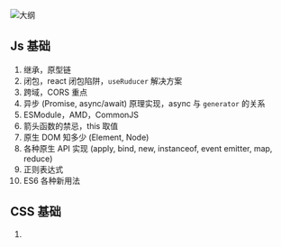 ![大纲](F:%5Cdesktop%5CProjects%5CDaily_Notes%5Cpublic%5Coutline.png)

## Js 基础

1. 继承，原型链
2. 闭包，react 闭包陷阱，`useRuducer` 解决方案
3. 跨域，CORS 重点
4. 异步 (Promise, async/await) 原理实现，async 与 `generator` 的关系
5. ESModule，AMD，CommonJS
6. 箭头函数的禁忌，this 取值
7. 原生 DOM 知多少 (Element, Node)
8. 各种原生 API 实现 (apply, bind, new, instanceof, event emitter, map, reduce)
9. 正则表达式
10. ES6 各种新用法



## CSS 基础

1. 